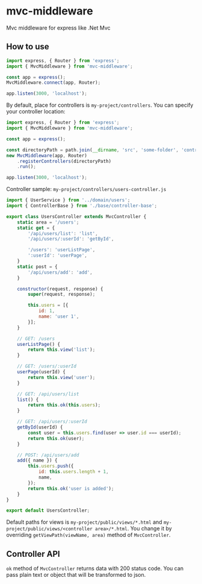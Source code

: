 # mvc-middleware
Mvc middleware for express like .Net Mvc

## How to use

```js
import express, { Router } from 'express';
import { MvcMiddleware } from 'mvc-middleware';

const app = express();
MvcMiddleware.connect(app, Router);

app.listen(3000, 'localhost');
```

By default, place for controllers is `my-project/controllers`. 
You can specify your controller location:

```js
import express, { Router } from 'express';
import { MvcMiddleware } from 'mvc-middleware';

const app = express();

const directoryPath = path.join(__dirname, 'src', 'some-folder', 'controllers');
new MvcMiddleware(app, Router)
    .registerControllers(directoryPath)
    .run();

app.listen(3000, 'localhost');
```

Controller sample:
`my-project/controllers/users-controller.js`
```js
import { UserService } from '../domain/users';
import { ControllerBase } from './base/controller-base';

export class UsersController extends MvcController {
    static area = '/users';
    static get = {
        '/api/users/list': 'list',
        '/api/users/:userId': 'getById',

        '/users': 'userListPage',
        ':userId': 'userPage',
    }
    static post = {
        '/api/users/add': 'add',
    }

    constructor(request, response) {
        super(request, response);

        this.users = [{
            id: 1,
            name: 'user 1',        
        }];
    }

    // GET: /users
    userListPage() {
        return this.view('list');
    }

    // GET: /users/:userId
    userPage(userId) {
        return this.view('user');
    }

    // GET: /api/users/list
    list() {
        return this.ok(this.users);
    }

    // GET: /api/users/:userId
    getById(userId) {
        const user = this.users.find(user => user.id === userId);
        return this.ok(user);
    }

    // POST: /api/users/add
    add({ name }) {
        this.users.push({
            id: this.users.length + 1,
            name,
        });
        return this.ok('user is added');
    }
}

export default UsersController;
```

Default paths for views is `my-project/public/views/*.html` and `my-project/public/views/<controller area>/*.html`. 
You change it by overriding `getViewPath(viewName, area)` method of `MvcController`.

## Controller API
`ok` method of `MvcController` returns data with 200 status code. You can pass plain text or object that will be transformed to json.
